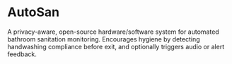 # AutoSan
A privacy-aware, open-source hardware/software system for automated bathroom sanitation monitoring. Encourages hygiene by detecting handwashing compliance before exit, and optionally triggers audio or alert feedback.
